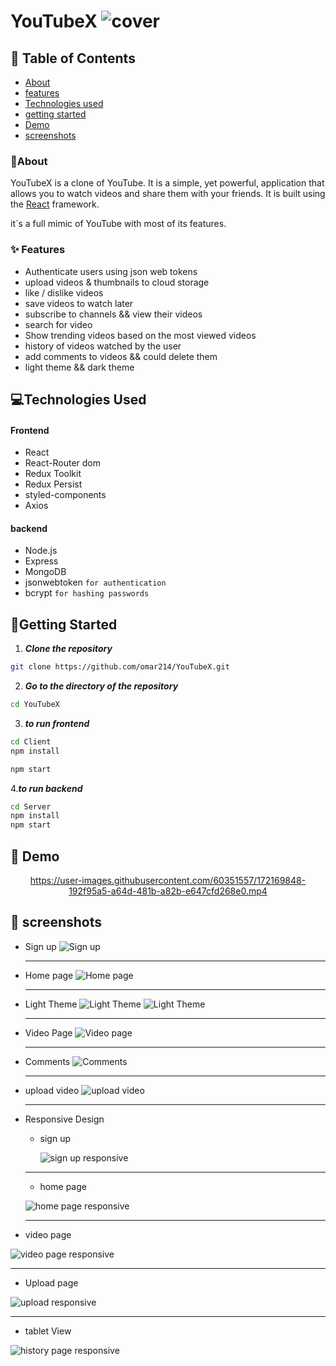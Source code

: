 # YouTubeX ![cover](./screenshots/logo.png)

## 📝 Table of Contents

- [About](#about)
- [features](#features)
- [Technologies used](#build)
- [getting started](#start)
- [Demo](#demo)
- [screenshots](#screenshots)

### 🚩About<a name = "about"></a>

YouTubeX is a clone of YouTube. It is a simple, yet powerful, application that allows you to watch videos and share them with your friends. It is built using the [React](https://reactjs.org/) framework.

it`s a full mimic of YouTube with most of its features.

### ✨ Features <a name = "features"></a>

- Authenticate users using json web tokens
- upload videos & thumbnails to cloud storage
- like / dislike videos
- save videos to watch later
- subscribe to channels && view their videos
- search for video
- Show trending videos based on the most viewed videos
- history of videos watched by the user
- add comments to videos && could delete them
- light theme && dark theme

## 💻Technologies Used<a name = "build"></a>

#### Frontend

- React
- React-Router dom
- Redux Toolkit
- Redux Persist
- styled-components
- Axios

#### backend

- Node.js
- Express
- MongoDB
- jsonwebtoken `for authentication`
- bcrypt `for hashing passwords`

## 🏁Getting Started <a name = "start"></a>

1. **_Clone the repository_**

```bash
git clone https://github.com/omar214/YouTubeX.git
```

2. **_Go to the directory of the repository_**

```bash
cd YouTubeX
```

3. **_to run frontend_**

```bash
cd Client
npm install

npm start
```

4.**_to run backend_**

```bash
cd Server
npm install
npm start

```

## 🎥 Demo<a name = "demo"></a>

<div name = "demo" align="center" width=1189>

<!-- ![GIFDemo](README/videos/Demo1.mp4) -->

https://user-images.githubusercontent.com/60351557/172169848-192f95a5-a64d-481b-a82b-e647cfd268e0.mp4

</div>

## 🎥 screenshots<a name = "screenshots"></a>

- Sign up
  ![Sign up](./screenshots/1.png)
  <hr />
- Home page
  ![Home page](./screenshots/2.png)

  <hr />

- Light Theme
  ![Light Theme](./screenshots/3.png)
  ![Light Theme](./screenshots/31.png)

  <hr />

- Video Page
  ![Video page](./screenshots/5.png)

  <hr />

- Comments
  ![Comments](./screenshots/6.png)

  <hr />

- upload video
  ![upload video](./screenshots/7.png)

  <hr />

- Responsive Design
  - sign up
 
    ![sign up responsive](./screenshots/8.png)

  <hr />
  
  - home page
 
  ![home page responsive](./screenshots/9.png)

  <hr />
 
 - video page
 
 ![video page responsive](./screenshots/11.png)

  <hr />
  
  - Upload page
  
  ![upload responsive](./screenshots/10.png)

  <hr />
  
  - tablet View
  
  ![history page responsive](./screenshots/12.png)
